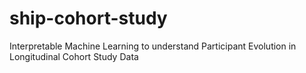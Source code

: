 # ship-cohort-study
Interpretable Machine Learning to understand Participant Evolution in Longitudinal Cohort Study Data
